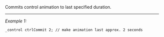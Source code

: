 Commits control animation to last specified duration.


---
*Example 1:*
```sqf
_control ctrlCommit 2; // make animation last approx. 2 seconds
```
